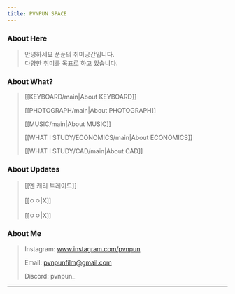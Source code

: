 ```yaml
---
title: PVNPUN SPACE
---
```

### About Here

>  안녕하세요 푼푼의 취미공간입니다.  
>  다양한 취미를 목표로 하고 있습니다.

### About What?


 >   [[KEYBOARD/main|About KEYBOARD]]  
 >     
 >   [[PHOTOGRAPH/main|About PHOTOGRAPH]]  
 >     
 >   [[MUSIC/main|About MUSIC]]  
 >     
 >   [[WHAT I STUDY/ECONOMICS/main|About ECONOMICS]]  
 >     
 >   [[WHAT I STUDY/CAD/main|About CAD]]

### About Updates

>    [[엔 캐리 트레이드]]
>      
>    [[ㅇㅇ|X]]
>      
>    [[ㅇㅇ|X]]
### About Me

 >   Instagram: www.instagram.com/pvnpun  
 >     
 >   Email: pvnpunfilm@gmail.com  
 >     
 >   Discord: pvnpun_  
---
